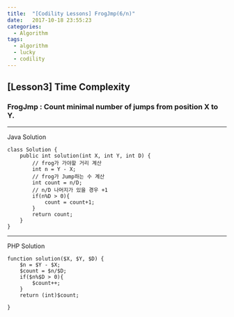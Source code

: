 ```yaml
---
title:  "[Codility Lessons] FrogJmp(6/n)"
date:   2017-10-18 23:55:23
categories:
  - Algorithm
tags:
  - algorithm
  - lucky
  - codility
---
```

## [Lesson3] Time Complexity  
### FrogJmp : Count minimal number of jumps from position X to Y.  

---
Java Solution

```
class Solution {
    public int solution(int X, int Y, int D) {
        // frog가 가야할 거리 계산
        int n = Y - X;
        // frog가 Jump하는 수 계산
        int count = n/D;
        // n/D 나머지가 있을 경우 +1
        if(n%D > 0){
            count = count+1;
        }
        return count;
    }
}
```

---
PHP Solution

```
function solution($X, $Y, $D) {
    $n = $Y - $X;
    $count = $n/$D;
    if($n%$D > 0){
        $count++;    
    }
    return (int)$count;

}
```
